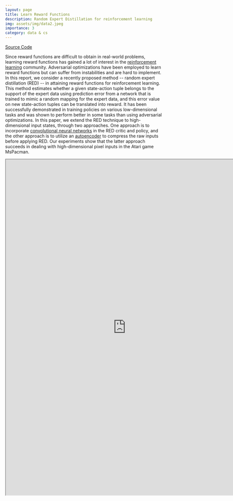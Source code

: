 ```yaml
---
layout: page
title: Learn Reward Functions
description: Random Expert Distillation for reinforcement learning
img: assets/img/data2.jpeg
importance: 3
category: data & cs
---
```


<a href="https://github.com/HaoranLiao/cs285_project">Source Code</a><br>

Since reward functions are difficult to obtain in real-world problems, learning reward functions has gained a lot of interest in the <a href="https://en.wikipedia.org/wiki/Reinforcement_learning">reinforcement learning</a> community. Adversarial optimizations have been employed to learn reward functions but can suffer from instabilities and are hard to implement. In this report, we consider a recently proposed method -- random expert distillation (RED) -- in attaining reward functions for reinforcement learning. This method estimates whether a given state-action tuple belongs to the support of the expert data using prediction error from a network that is trained to mimic a random mapping for the expert data, and this error value on new state-action tuples can be translated into reward. It has been successfully demonstrated in training policies on various low-dimensional tasks and was shown to perform better in some tasks than using adversarial optimizations. In this paper, we extend the RED technique to high-dimensional input states, through two approaches. One approach is to incorporate <a href="https://en.wikipedia.org/wiki/Convolutional_neural_network">convolutional neural networks</a> in the RED critic and policy, and the other approach is to utilize an <a href="https://en.wikipedia.org/wiki/Autoencoder">autoencoder</a> to compress the raw inputs before applying RED. Our experiments show that the latter approach succeeds in dealing with high-dimensional pixel inputs in the Atari game MsPacman.

<iframe src="https://drive.google.com/file/d/1nO02F8lcQA4NEMtZ3UEbtz4XMrmZsFh8/preview" width="770" height="1080" allow="autoplay"></iframe>


